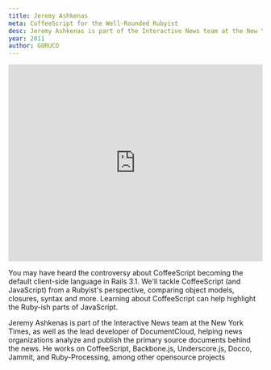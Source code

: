 ```yaml
---
title: Jeremy Ashkenas
meta: CoffeeScript for the Well-Rounded Rubyist
desc: Jeremy Ashkenas is part of the Interactive News team at the New York Times, as well as the lead developer of DocumentCloud, helping news organizations analyze and publish the primary source documents behind the news.
year: 2011
author: GORUCO
---
```


<iframe src="http://player.vimeo.com/video/27200146?title=0&amp;byline=0&amp;portrait=0" width="100%" height="390px" frameborder="0" ></iframe>

You may have heard the controversy about CoffeeScript becoming the default client-side language in Rails 3.1. We'll tackle CoffeeScript (and JavaScript) from a Rubyist's perspective, comparing object models, closures, syntax and more. Learning about CoffeeScript can help highlight the Ruby-ish parts of JavaScript.

Jeremy Ashkenas is part of the Interactive News team at the New York Times, as well as the lead developer of DocumentCloud, helping news organizations analyze and publish the primary source documents behind the news. He works on CoffeeScript, Backbone.js, Underscore.js, Docco, Jammit, and Ruby-Processing, among other opensource projects
